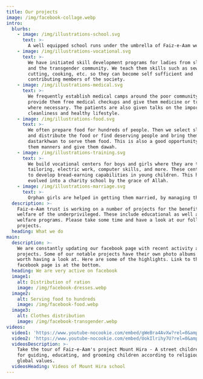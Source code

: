 ```yaml
---
title: Our projects
image: /img/facebook-collage.webp
intro:
  blurbs:
    - image: /img/illustrations-school.svg
      text: >-
        A well equipped school runs under the umbrella of Faiz-e-Aam welfare trust. Children receive free primary education, course books, uniforms, and snacks. This school is registered as Mount Hira, and provides value-based moral education to children along with formal studies.
    - image: /img/illustrations-vocational.svg
      text: >-
        We have initiated skill development programs for ladies from slum areas
        and the transgender community. We teach them skills such as sewing,
        cutting, cooking, etc. so they can become self sufficient and
        contributing members of the society.
    - image: /img/illustrations-medical.svg
      text: >-
        We frequently establish medical camps around the poor community to
        provide them free medical checkups and give them medicine or treatment
        where necessary. The patients are also given talks on the importance of
        cleanliness and healthy lifestyle.
    - image: /img/illustrations-food.svg
      text: >-
        We often prepare food for hundreds of people. Then we select slum areas
        and distribute the food or find deserving people and bring them to a
        dastarkhwan to serve them food. This is also a good opportunity to teach
        them manners and give them dawah.
    - image: /img/illustrations-training.svg
      text: >-
        We build vocational centers for boys and girls where they are taught
        tailoring, electric work, computer skills, and more. These centers aim
        to develop bread-earning capabilities in young children. This has now
        evolved into a charity school by the grace of Allah.
    - image: /img/illustrations-marriage.svg
      text: >-
        Orphan girls are helped in getting them married, by managing their wedding arrangement funds. Donors are encouraged to contribute in cash and kind for this cause. Used wedding day clothes may also be contributed if they are in good condition.
  description: >-
    Faiz-e-Aam trust is working on a number of projects for the benefit and
    welfare of the underprivileged. These include educational as well as social
    welfare programs. Please take some time and have a look at our following
    projects.
  heading: What we do
main:
  description: >-
    We are constantly updating our facebook page with recent activity and
    projects. Some of our notable projects have their own photo albums that are
    worth having a look at. Here are some of the highlights. Link to the
    facebook page is at the bottom.
  heading: We are very active on facebook
  image1:
    alt: Distribution of ration
    image: /img/facebook-dresses.webp
  image2:
    alt: Serving food to hundreds
    image: /img/facebook-food.webp
  image3:
    alt: Clothes distribution
    image: /img/facebook-transgender.webp
videos:
  video1: 'https://www.youtube-nocookie.com/embed/gWeBra4AvXw?rel=0&amp;showinfo=0&amp'
  video2: 'https://www.youtube-nocookie.com/embed/UokIlrihy7U?rel=0&amp;showinfo=0;start=14'
  videosDescription: >-
    Take the tour of Faiz-e-Aam's project Mount Hira - A street children school,
    for guiding, educating, and grooming children according to religious and
    global values.
  videosHeading: Videos of Mount Hira school
---
```



